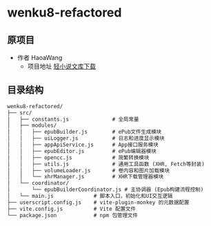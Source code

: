 # wenku8-refactored

## 原项目

- 作者 HaoaWang
  - 项目地址 [轻小说文库下载](https://greasyfork.org/zh-CN/scripts/407369-%E8%BD%BB%E5%B0%8F%E8%AF%B4%E6%96%87%E5%BA%93%E4%B8%8B%E8%BD%BD)

## 目录结构

```md
wenku8-refactored/
├── src/
│   ├── constants.js              # 全局常量
│   ├── modules/
│   │   ├── epubBuilder.js        # ePub文件生成模块
│   │   ├── uiLogger.js           # 日志和进度显示模块
│   │   ├── appApiService.js      # App接口服务模块
│   │   ├── epubEditor.js         # ePub编辑器模块
│   │   ├── opencc.js             # 简繁转换模块
│   │   ├── utils.js              # 通用工具函数 (XHR, Fetch等封装)
│   │   ├── volumeLoader.js       # 卷内容和图片加载模块
│   │   └── xhrManager.js         # XHR下载管理器模块
│   └── coordinator/
│       └── epubBuilderCoordinator.js # 主协调器 (Epub构建流程控制)
│   └── main.js             # 脚本入口，初始化和UI交互逻辑
├── userscript.config.js    # vite-plugin-monkey 的元数据配置
├── vite.config.js          # Vite 配置文件
└── package.json            # npm 包管理文件
